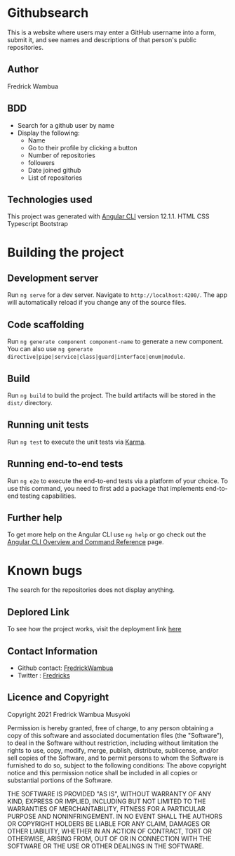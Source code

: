 # Githubsearch
This is a website where users may enter a GitHub username into a form, submit it, and see names and descriptions of that person's public repositories.

## Author
Fredrick Wambua

## BDD
- Search for a github user by name
- Display the following:
   - Name
   - Go to their profile by clicking a button
   - Number of repositories
   - followers
   - Date joined github
   - List of repositories

## Technologies used
This project was generated with [Angular CLI](https://github.com/angular/angular-cli) version 12.1.1.
HTML
CSS
Typescript
Bootstrap

# Building the project
## Development server
Run `ng serve` for a dev server. Navigate to `http://localhost:4200/`. The app will automatically reload if you change any of the source files.

## Code scaffolding
Run `ng generate component component-name` to generate a new component. You can also use `ng generate directive|pipe|service|class|guard|interface|enum|module`.

## Build
Run `ng build` to build the project. The build artifacts will be stored in the `dist/` directory.

## Running unit tests
Run `ng test` to execute the unit tests via [Karma](https://karma-runner.github.io).

## Running end-to-end tests
Run `ng e2e` to execute the end-to-end tests via a platform of your choice. To use this command, you need to first add a package that implements end-to-end testing capabilities.

## Further help
To get more help on the Angular CLI use `ng help` or go check out the [Angular CLI Overview and Command Reference](https://angular.io/cli) page.


# Known bugs
The search for the repositories does not display anything.

## Deplored Link
To see how the project works, visit the deployment link [here](https://fredrickwambua.github.io/githubsearch/)

## Contact Information
- Github contact: [FredrickWambua](https://github.com/FredrickWambua)
- Twitter : [Fredricks](https://twitter.com/Fredricks_dataG)

## Licence and Copyright
Copyright 2021 Fredrick Wambua Musyoki

Permission is hereby granted, free of charge, to any person obtaining a copy of this software and associated documentation files (the "Software"), to deal in the Software without restriction, including without limitation the rights to use, copy, modify, merge, publish, distribute, sublicense, and/or sell copies of the Software, and to permit persons to whom the Software is furnished to do so, subject to the following conditions: The above copyright notice and this permission notice shall be included in all copies or substantial portions of the Software.

THE SOFTWARE IS PROVIDED "AS IS", WITHOUT WARRANTY OF ANY KIND, EXPRESS OR IMPLIED, INCLUDING BUT NOT LIMITED TO THE WARRANTIES OF MERCHANTABILITY, FITNESS FOR A PARTICULAR PURPOSE AND NONINFRINGEMENT. IN NO EVENT SHALL THE AUTHORS OR COPYRIGHT HOLDERS BE LIABLE FOR ANY CLAIM, DAMAGES OR OTHER LIABILITY, WHETHER IN AN ACTION OF CONTRACT, TORT OR OTHERWISE, ARISING FROM, OUT OF OR IN CONNECTION WITH THE SOFTWARE OR THE USE OR OTHER DEALINGS IN THE SOFTWARE.
